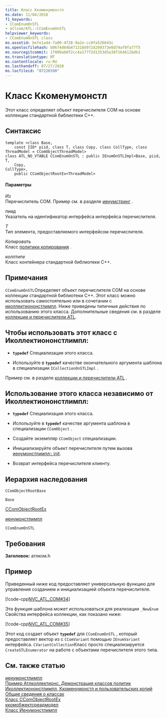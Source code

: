 ```yaml
---
title: Класс Ккоменумонстл
ms.date: 11/04/2016
f1_keywords:
- CComEnumOnSTL
- atlcom/ATL::CComEnumOnSTL
helpviewer_keywords:
- CComEnumOnSTL class
ms.assetid: befe1a44-7a00-4f28-9a2e-cc0fa526643c
ms.openlocfilehash: b0674d64b471318d972d209373e0d74af0fa77f5
ms.sourcegitcommit: 1f009ab0f2cc4a177f2d1353d5a38f164612bdb1
ms.translationtype: MT
ms.contentlocale: ru-RU
ms.lasthandoff: 07/27/2020
ms.locfileid: "87226598"
---
```

# <a name="ccomenumonstl-class"></a>Класс Ккоменумонстл

Этот класс определяет объект перечислителя COM на основе коллекции стандартной библиотеки C++.

## <a name="syntax"></a>Синтаксис

```
template <class Base,
    const IID* piid, class T, class Copy, class CollType, class ThreadModel = CComObjectThreadModel>
class ATL_NO_VTABLE CComEnumOnSTL : public IEnumOnSTLImpl<Base, piid,
T,
    Copy,
CollType>,
    public CComObjectRootEx<ThreadModel>
```

#### <a name="parameters"></a>Параметры

*Из*<br/>
Перечислитель COM. Пример см. в разделе [иенумстринг](/windows/win32/api/objidl/nn-objidl-ienumstring) .

*пиид*<br/>
Указатель на идентификатор интерфейса интерфейса перечислителя.

*T*<br/>
Тип элемента, предоставляемого интерфейсом перечислителя.

*Копировать*<br/>
Класс [политики копирования](../../atl/atl-copy-policy-classes.md) .

*коллтипе*<br/>
Класс контейнера стандартной библиотеки C++.

## <a name="remarks"></a>Примечания

`CComEnumOnSTL`Определяет объект перечислителя COM на основе коллекции стандартной библиотеки C++. Этот класс можно использовать самостоятельно или в сочетании с [иколлектиононстлимпл](../../atl/reference/icollectiononstlimpl-class.md). Ниже приведены типичные действия по использованию этого класса. Дополнительные сведения см. в разделе [коллекции и перечислители ATL](../../atl/atl-collections-and-enumerators.md).

## <a name="to-use-this-class-with-icollectiononstlimpl"></a>Чтобы использовать этот класс с Иколлектиононстлимпл:

- **`typedef`** Специализация этого класса.

- Используйте в **`typedef`** качестве окончательного аргумента шаблона в специализации `ICollectionOnSTLImpl` .

Пример см. в разделе [коллекции и перечислители ATL](../../atl/atl-collections-and-enumerators.md) .

## <a name="to-use-this-class-independently-of-icollectiononstlimpl"></a>Использование этого класса независимо от Иколлектиононстлимпл:

- **`typedef`** Специализация этого класса.

- Используйте в **`typedef`** качестве аргумента шаблона в специализации `CComObject` .

- Создайте экземпляр `CComObject` специализации.

- Инициализируйте объект перечислителя путем вызова [иенумонстлимпл:: init](../../atl/reference/ienumonstlimpl-class.md#init).

- Возврат интерфейса перечислителя клиенту.

## <a name="inheritance-hierarchy"></a>Иерархия наследования

`CComObjectRootBase`

`Base`

[CComObjectRootEx](../../atl/reference/ccomobjectrootex-class.md)

[иенумонстлимпл](../../atl/reference/ienumonstlimpl-class.md)

`CComEnumOnSTL`

## <a name="requirements"></a>Требования

**Заголовок:** атлком.h

## <a name="example"></a>Пример

Приведенный ниже код предоставляет универсальную функцию для управления созданием и инициализацией объекта перечислителя.

[!code-cpp[NVC_ATL_COM#34](../../atl/codesnippet/cpp/ccomenumonstl-class_1.h)]

Эта функция шаблона может использоваться для реализации `_NewEnum` Свойства интерфейса коллекции, как показано ниже:

[!code-cpp[NVC_ATL_COM#35](../../atl/codesnippet/cpp/ccomenumonstl-class_2.h)]

Этот код создает объект **`typedef`** для `CComEnumOnSTL` , который предоставляет вектор из с `CComVariant` помощью `IEnumVariant` интерфейса. `CVariantCollection`Класс просто специализируется `CreateSTLEnumerator` на работе с объектами перечислителя этого типа.

## <a name="see-also"></a>См. также статью

[иенумонстлимпл](../../atl/reference/ienumonstlimpl-class.md)<br/>
[Пример Атлколлектионс. Демонстрация классов политик Иколлектиононстлимпл, Ккоменумонстл и пользовательских копий](../../overview/visual-cpp-samples.md)<br/>
[Общие сведения о классах](../../atl/atl-class-overview.md)<br/>
[Класс CComObjectRootEx](../../atl/reference/ccomobjectrootex-class.md)<br/>
[ккомобжектсреадмодел](atl-typedefs.md#ccomobjectthreadmodel)<br/>
[Класс Иенумонстлимпл](../../atl/reference/ienumonstlimpl-class.md)

